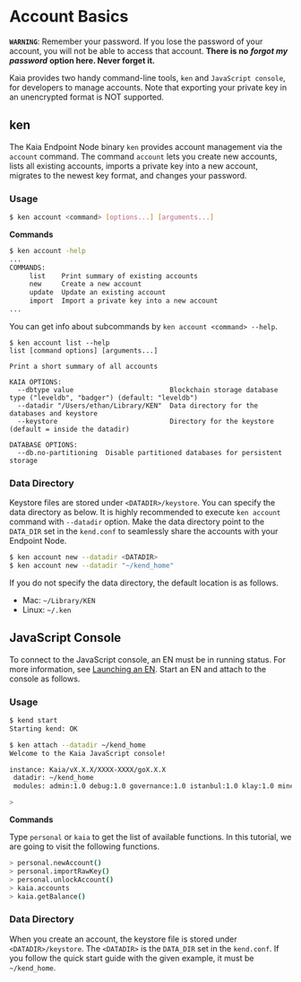 # Account Basics

**`WARNING`**: Remember your password. If you lose the password of your account, you will not be able to access that account. **There is no** _**forgot my password**_ **option here. Never forget it.**

Kaia provides two handy command-line tools, `ken` and `JavaScript console`, for developers to manage accounts. Note that exporting your private key in an unencrypted format is NOT supported.

## ken <a id="ken"></a>

The Kaia Endpoint Node binary `ken` provides account management via the `account` command. The command `account` lets you create new accounts, lists all existing accounts, imports a private key into a new account, migrates to the newest key format, and changes your password.

### Usage <a id="usage"></a>

```bash
$ ken account <command> [options...] [arguments...]
```

**Commands**

```bash
$ ken account -help
...
COMMANDS:
     list    Print summary of existing accounts
     new     Create a new account
     update  Update an existing account
     import  Import a private key into a new account
...
```

You can get info about subcommands by `ken account <command> --help`.

```text
$ ken account list --help
list [command options] [arguments...]

Print a short summary of all accounts

KAIA OPTIONS:
  --dbtype value                        Blockchain storage database type ("leveldb", "badger") (default: "leveldb")
  --datadir "/Users/ethan/Library/KEN"  Data directory for the databases and keystore
  --keystore                            Directory for the keystore (default = inside the datadir)

DATABASE OPTIONS:
  --db.no-partitioning  Disable partitioned databases for persistent storage
```

### Data Directory <a id="data-directory"></a>

Keystore files are stored under `<DATADIR>/keystore`. You can specify the data directory as below. It is highly recommended to execute `ken account` command with `--datadir` option. Make the data directory point to the `DATA_DIR` set in the `kend.conf` to seamlessly share the accounts with your Endpoint Node.

```bash
$ ken account new --datadir <DATADIR>
$ ken account new --datadir "~/kend_home"
```

If you do not specify the data directory, the default location is as follows.

* Mac: `~/Library/KEN`
* Linux: `~/.ken`

## JavaScript Console <a id="javascript-console"></a>

To connect to the JavaScript console, an EN must be in running status. For more information, see [Launching an EN](../../../nodes/endpoint-node/install-endpoint-nodes.md#startup-the-en). Start an EN and attach to the console as follows.

### Usage <a id="usage"></a>

```bash
$ kend start
Starting kend: OK

$ ken attach --datadir ~/kend_home
Welcome to the Kaia JavaScript console!

instance: Kaia/vX.X.X/XXXX-XXXX/goX.X.X
 datadir: ~/kend_home
 modules: admin:1.0 debug:1.0 governance:1.0 istanbul:1.0 klay:1.0 miner:1.0 net:1.0 personal:1.0 rpc:1.0 txpool:1.0

>
```

**Commands**

Type `personal` or `kaia` to get the list of available functions. In this tutorial, we are going to visit the following functions.

```bash
> personal.newAccount()
> personal.importRawKey()
> personal.unlockAccount()
> kaia.accounts
> kaia.getBalance()
```

### Data Directory <a id="data-directory"></a>

When you create an account, the keystore file is stored under `<DATADIR>/keystore`. The `<DATADIR>` is the `DATA_DIR` set in the `kend.conf`. If you follow the quick start guide with the given example, it must be `~/kend_home`.